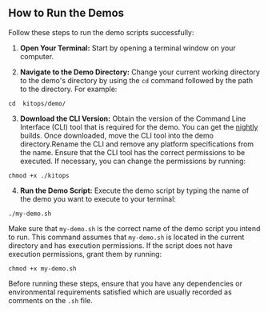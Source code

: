## How to Run the Demos

Follow these steps to run the demo scripts successfully:

1. **Open Your Terminal:** Start by opening a terminal window on your computer.

2. **Navigate to the Demo Directory:** Change your current working directory to the demo's directory by using the `cd` command followed by the path to the directory. For example:

```shell
cd  kitops/demo/
```


3. **Download the CLI Version:** Obtain the version of the Command Line Interface (CLI) tool that is required for the demo. You can get the [nightly](https://github.com/jozu-ai/kitops/releases/tag/nightly) builds. Once downloaded, move the CLI tool into the demo directory.Rename the CLI and remove any platform specifications from the name. Ensure that the CLI tool has the correct permissions to be executed. If necessary, you can change the permissions by running:

```shell
chmod +x ./kitops
```
4. **Run the Demo Script:** Execute the demo script by typing the name of the demo you want to execute to your terminal:

```shell
./my-demo.sh
```

Make sure that `my-demo.sh` is the correct name of the demo script you intend to run. This command assumes that `my-demo.sh` is located in the current directory and has execution permissions. If the script does not have execution permissions, grant them by running:

```shell
chmod +x my-demo.sh
```

Before running these steps, ensure that you have any dependencies or environmental requirements satisfied which are usually recorded as comments on the `.sh` file.
